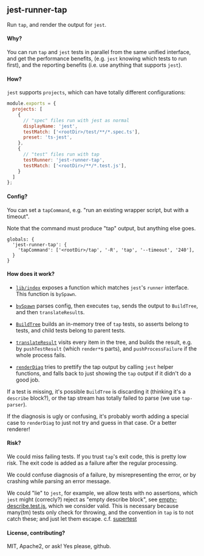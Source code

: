 ## jest-runner-tap

Run `tap`, and render the output for `jest`.


#### Why?

You can run `tap` and `jest` tests in parallel from the same
unified interface, and get the performance benefits, (e.g.
`jest` knowing which tests to run first), and the reporting
benefits (i.e. use anything that supports `jest`).


#### How?

`jest` supports `projects`, which can have totally different
configurations:

```javascript
module.exports = {
  projects: [
    {
      // "spec" files run with jest as normal
      displayName: 'jest',
      testMatch: ['<rootDir>/test/**/*.spec.ts'],
      preset: 'ts-jest',
    },
    {
      // "test" files run with tap
      testRunner: 'jest-runner-tap',
      testMatch: ['<rootDir>/**/*.test.js'],
    }
  ]
};
```


#### Config?

You can set a `tapCommand`, e.g. "run an existing wrapper script,
but with a timeout".

Note that the command must produce "tap" output, but anything else
goes.

```
globals: {
  'jest-runner-tap': {
    'tapCommand': ['<rootDir>/tap', '-R', 'tap', '--timeout', '240'],
  }
}        
```


#### How does it work?

 * [`lib/index`](lib/index.ts) exposes a function which matches `jest`'s `runner`
    interface. This function is `bySpawn`.

 * [`bySpawn`](lib/by-spawn.ts) parses config, then executes `tap`, sends the
    output to `BuildTree`, and then `translateResult`s.

 * [`BuildTree`](lib/tree/builder.ts) builds an in-memory tree of `tap` tests,
    so asserts belong to tests, and child tests belong to parent tests.

 * [`translateResult`](lib/tree/index.ts) visits every item in the tree, and
    builds the result, e.g. by `pushTestResult` (which `render*`s parts), and
    `pushProcessFailure` if the whole process fails.

 * [`renderDiag`](lib/render/diag.ts) tries to prettify the tap output by calling
    `jest` helper functions, and falls back to just showing the `tap` output if it
    didn't do a good job.


If a test is missing, it's possible `BuildTree` is discarding it (thinking it's a
`describe` block?), or the tap stream has totally failed to parse (we use `tap-parser`).

If the diagnosis is ugly or confusing, it's probably worth adding a special case to
`renderDiag` to just not try and guess in that case. Or a better renderer!


#### Risk?

We could miss failing tests. If you trust `tap`'s exit code, this is
pretty low risk. The exit code is added as a failure after the regular
processing.

We could confuse diagnosis of a failure, by misrepresenting the error,
or by crashing while parsing an error message. 

We could "lie" to `jest`, for example, we allow tests with no assertions,
which `jest` might (correcly?) reject as "empty describe block", see
[empty-describe.test.js](test/fixtures/empty-describe.test.js), which we
consider valid. This is necessary because many(tm) tests only check for
throwing, and the convention in `tap` is to not catch these; and just let
them escape. c.f. [supertest](https://github.com/visionmedia/supertest#example)


#### License, contributing?

MIT, Apache2, or ask! Yes please, github.
